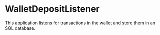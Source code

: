 # WalletDepositListener
This application listens for transactions in the wallet and store them in an SQL database.
